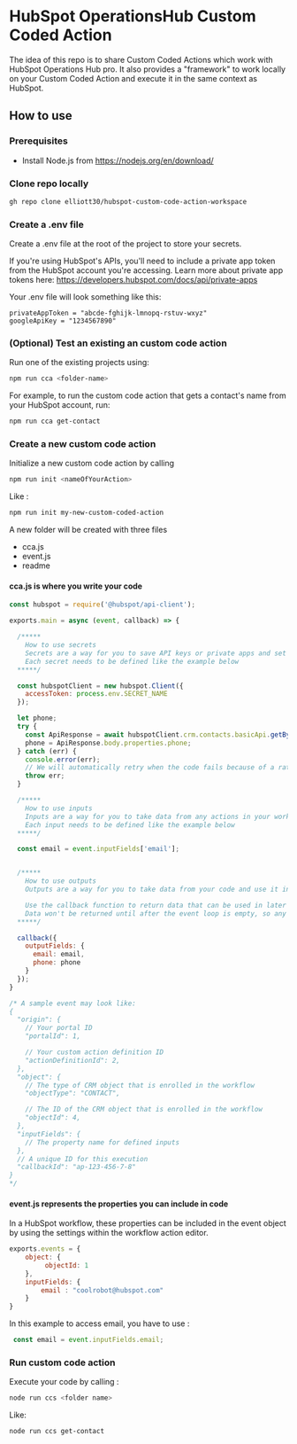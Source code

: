 # HubSpot OperationsHub Custom Coded Action


The idea of this repo is to share Custom Coded Actions which work with HubSpot Operations Hub pro. 
It also provides a "framework" to work locally on your Custom Coded Action and execute it in the same context as HubSpot. 

## How to use


### Prerequisites
- Install Node.js from https://nodejs.org/en/download/

### Clone repo locally
```bash
gh repo clone elliott30/hubspot-custom-code-action-workspace
```
### Create a .env file

Create a .env file at the root of the project to store your secrets.

If you're using HubSpot's APIs, you'll need to include a private app token from the HubSpot account you're accessing. Learn more about private app tokens here: https://developers.hubspot.com/docs/api/private-apps

Your .env file will look something like this:
```
privateAppToken = "abcde-fghijk-lmnopq-rstuv-wxyz"
googleApiKey = "1234567890"
```

### (Optional) Test an existing an custom code action

Run one of the existing projects using:

```bash
npm run cca <folder-name>
```
For example, to run the custom code action that gets a contact's name from your HubSpot account, run:
```bash
npm run cca get-contact
```


### Create a new custom code action 


Initialize a new custom code action by calling 

```bash
npm run init <nameOfYourAction>
```

Like :

```bash
npm run init my-new-custom-coded-action
```
A new folder will be created with three files
- cca.js
- event.js
- readme


#### cca.js is where you write your code

```JavaScript 
const hubspot = require('@hubspot/api-client');

exports.main = async (event, callback) => {

  /*****
    How to use secrets
    Secrets are a way for you to save API keys or private apps and set them as a variable to use anywhere in your code
    Each secret needs to be defined like the example below
  *****/

  const hubspotClient = new hubspot.Client({
    accessToken: process.env.SECRET_NAME
  });

  let phone;
  try {
    const ApiResponse = await hubspotClient.crm.contacts.basicApi.getById(event.object.objectId, ["phone"]);
    phone = ApiResponse.body.properties.phone;
  } catch (err) {
    console.error(err);
    // We will automatically retry when the code fails because of a rate limiting error from the HubSpot API.
    throw err;
  }

  /*****
    How to use inputs
    Inputs are a way for you to take data from any actions in your workflow and use it in your code instead of having to call the HubSpot API to get that same data.
    Each input needs to be defined like the example below
  *****/

  const email = event.inputFields['email'];


  /*****
    How to use outputs
    Outputs are a way for you to take data from your code and use it in later workflows actions

    Use the callback function to return data that can be used in later actions.
    Data won't be returned until after the event loop is empty, so any code after this will still execute.
  *****/

  callback({
    outputFields: {
      email: email,
      phone: phone
    }
  });
}

/* A sample event may look like:
{
  "origin": {
    // Your portal ID
    "portalId": 1,

    // Your custom action definition ID
    "actionDefinitionId": 2,
  },
  "object": {
    // The type of CRM object that is enrolled in the workflow
    "objectType": "CONTACT",

    // The ID of the CRM object that is enrolled in the workflow
    "objectId": 4,
  },
  "inputFields": {
    // The property name for defined inputs
  },
  // A unique ID for this execution
  "callbackId": "ap-123-456-7-8"
}
*/
```

#### event.js represents the properties you can include in code

In a HubSpot workflow, these properties can be included in the event object by using the settings within the workflow action editor.


```JavaScript
exports.events = {
    object: {
         objectId: 1
    },
    inputFields: {
        email : "coolrobot@hubspot.com"
    }
}
```

In this example to access email, you have to use : 

```JavaScript
 const email = event.inputFields.email;
```

### Run custom code action

Execute your code by calling : 

```bash
node run ccs <folder name> 
```

Like:

```bash
node run ccs get-contact 
```